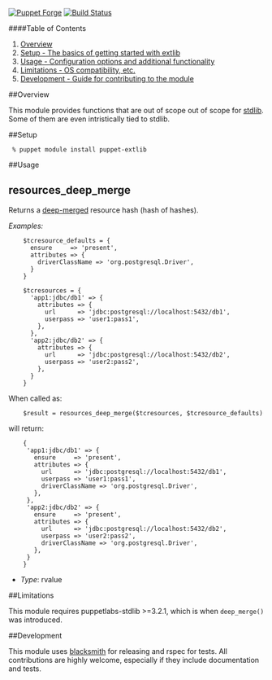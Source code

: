 [![Puppet Forge](http://img.shields.io/puppetforge/v/puppet/extlib.svg)](https://forge.puppetlabs.com/puppet/extlib)
[![Build Status](https://img.shields.io/travis/puppet-community/puppetcommunity-extlib/master.svg)](https://travis-ci.org/puppet-community/puppetcommunity-extlib)

####Table of Contents

1. [Overview](#overview)
3. [Setup - The basics of getting started with extlib](#setup)
4. [Usage - Configuration options and additional functionality](#usage)
5. [Limitations - OS compatibility, etc.](#limitations)
6. [Development - Guide for contributing to the module](#development)

##Overview

This module provides functions that are out of scope out of scope for
[stdlib](https://github.com/puppetlabs/puppetlabs-stdlib). Some of them are
even intristically tied to stdlib.

##Setup

```console
 % puppet module install puppet-extlib
```

##Usage

resources_deep_merge
--------------------

Returns a [deep-merged](#deep_merge) resource hash (hash of hashes).

*Examples:*

```puppet
    $tcresource_defaults = {
      ensure     => 'present',
      attributes => {
        driverClassName => 'org.postgresql.Driver',
      }
    }

    $tcresources = {
      'app1:jdbc/db1' => {
        attributes => {
          url      => 'jdbc:postgresql://localhost:5432/db1',
          userpass => 'user1:pass1',
        },
      },
      'app2:jdbc/db2' => {
        attributes => {
          url      => 'jdbc:postgresql://localhost:5432/db2',
          userpass => 'user2:pass2',
        },
      }
    }
```

When called as:

```puppet
    $result = resources_deep_merge($tcresources, $tcresource_defaults)
```

will return:

```puppet
    {
     'app1:jdbc/db1' => {
       ensure     => 'present',
       attributes => {
         url      => 'jdbc:postgresql://localhost:5432/db1',
         userpass => 'user1:pass1',
         driverClassName => 'org.postgresql.Driver',
       },
     },
     'app2:jdbc/db2' => {
       ensure     => 'present',
       attributes => {
         url      => 'jdbc:postgresql://localhost:5432/db2',
         userpass => 'user2:pass2',
         driverClassName => 'org.postgresql.Driver',
       },
     }
    }
```

- *Type*: rvalue

##Limitations

This module requires puppetlabs-stdlib >=3.2.1, which is when `deep_merge()`
was introduced.

##Development

This module uses [blacksmith](https://github.com/maestrodev/puppet-blacksmith)
for releasing and rspec for tests. All contributions are highly welcome,
especially if they include documentation and tests.
